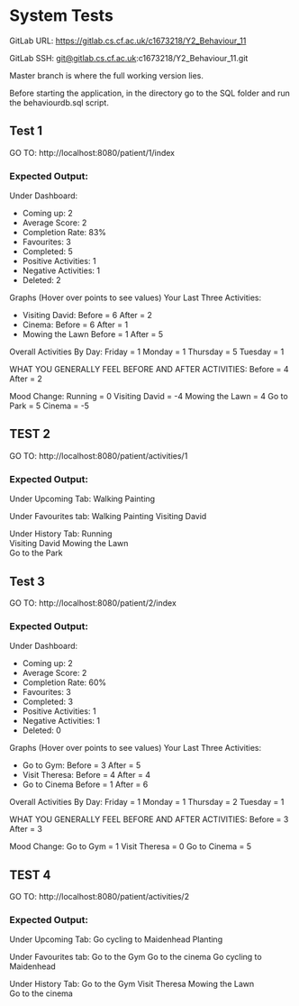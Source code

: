# System Tests
GitLab URL: https://gitlab.cs.cf.ac.uk/c1673218/Y2_Behaviour_11

GitLab SSH: git@gitlab.cs.cf.ac.uk:c1673218/Y2_Behaviour_11.git

Master branch is where the full working version lies.

Before starting the application, in the directory go to the SQL folder and run the 
behaviourdb.sql script.

## Test 1
GO TO: http://localhost:8080/patient/1/index
### Expected Output:
Under Dashboard:
- Coming up: 2
- Average Score: 2
- Completion Rate: 83%
- Favourites: 3
- Completed: 5
- Positive Activities: 1
- Negative Activities: 1
- Deleted: 2

Graphs (Hover over points to see values)
Your Last Three Activities:
- Visiting David:
 Before = 6
 After = 2
 - Cinema:
 Before = 6
 After = 1
 - Mowing the Lawn
 Before = 1
 After = 5
 
 Overall Activities By Day:
 Friday = 1
 Monday = 1
 Thursday = 5
 Tuesday = 1
 
 WHAT YOU GENERALLY FEEL BEFORE AND AFTER ACTIVITIES:
 Before = 4
 After = 2
 
 Mood Change:
 Running = 0
 Visiting David = -4
 Mowing the Lawn = 4
 Go to Park = 5
 Cinema = -5
 
 ## TEST 2 
 GO TO: http://localhost:8080/patient/activities/1
 ### Expected Output:
 Under Upcoming Tab:
 Walking
 Painting
 
 Under Favourites tab:
 Walking 
 Painting 
 Visiting David
 
 Under History Tab:
 Running	
 Visiting David	
 Mowing the Lawn	
 Go to the Park
 
 
 ## Test 3
 GO TO: http://localhost:8080/patient/2/index
 ### Expected Output:
 Under Dashboard:
 - Coming up: 2 
 - Average Score: 2
 - Completion Rate: 60%
 - Favourites: 3
 - Completed: 3
 - Positive Activities: 1
 - Negative Activities: 1
 - Deleted: 0
 
 Graphs (Hover over points to see values)
 Your Last Three Activities:
 - Go to Gym:
  Before = 3
  After = 5
  - Visit Theresa:
  Before = 4
  After = 4
  - Go to Cinema
  Before = 1
  After = 6
  
  Overall Activities By Day:
  Friday = 1
  Monday = 1
  Thursday = 2
  Tuesday = 1
  
  WHAT YOU GENERALLY FEEL BEFORE AND AFTER ACTIVITIES:
  Before = 3
  After = 3
  
  Mood Change:
  Go to Gym = 1
  Visit Theresa = 0
  Go to Cinema = 5
  
  
  ## TEST 4 
  GO TO: http://localhost:8080/patient/activities/2
  ### Expected Output:
  Under Upcoming Tab:
  Go cycling to Maidenhead
  Planting
  
  Under Favourites tab:
  Go to the Gym 
  Go to the cinema
  Go cycling to Maidenhead
  
  Under History Tab:
  Go to the Gym
  Visit Theresa	
  Mowing the Lawn	
  Go to the cinema
